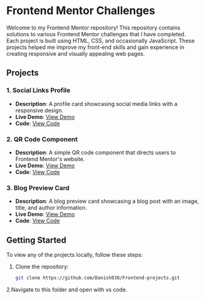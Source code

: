 # Frontend Mentor Challenges

Welcome to my Frontend Mentor repository! This repository contains solutions to various Frontend Mentor challenges that I have completed. Each project is built using HTML, CSS, and occasionally JavaScript. These projects helped me improve my front-end skills and gain experience in creating responsive and visually appealing web pages.

## Projects

### 1. Social Links Profile
- **Description**: A profile card showcasing social media links with a responsive design.
- **Live Demo**: [View Demo](https://danish030.github.io/Frontend-projects/social-links-profile-main/index.html)
- **Code**: [View Code](https://github.com/Danish030/Frontend-projects/tree/master/social-links-profile-main)

### 2. QR Code Component
- **Description**: A simple QR code component that directs users to Frontend Mentor's website.
- **Live Demo**: [View Demo](https://danish030.github.io/Frontend-projects/qr-code-component/index.html)
- **Code**: [View Code](https://github.com/Danish030/Frontend-projects/tree/master/qr-code-component)

### 3. Blog Preview Card
- **Description**: A blog preview card showcasing a blog post with an image, title, and author information.
- **Live Demo**: [View Demo](https://danish030.github.io/Frontend-projects/blog-preview-card-main/index.html)
- **Code**: [View Code](https://github.com/Danish030/Frontend-projects/tree/master/blog-preview-card-main)

## Getting Started

To view any of the projects locally, follow these steps:

1. Clone the repository:
   ```bash
   git clone https://github.com/Danish030/Frontend-projects.git
2.Navigate to this folder and open with vs code.
